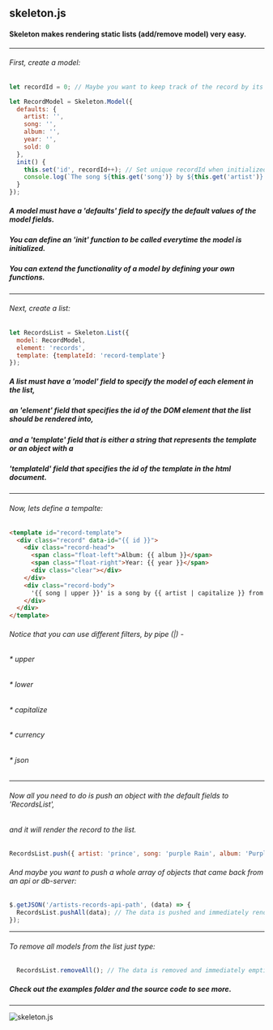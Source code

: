 ## skeleton.js
#### Skeleton makes rendering static lists (add/remove model) very easy.

---

###### First, create a model:
```js
let recordId = 0; // Maybe you want to keep track of the record by its id 

let RecordModel = Skeleton.Model({
  defaults: {
    artist: '',
    song: '',
    album: '',
    year: '',
    sold: 0
  },
  init() {
    this.set('id', recordId++); // Set unique recordId when initialized
    console.log(`The song ${this.get('song')} by ${this.get('artist')} sold ${this.get('sold')} records.`);
  }
});
```

##### A model must have a 'defaults' field to specify the default values of the model fields.
##### You can define an 'init' function to be called everytime the model is initialized.
##### You can extend the functionality of a model by defining your own functions.

--- 

###### Next, create a list:
```js
let RecordsList = Skeleton.List({
  model: RecordModel,
  element: 'records',
  template: {templateId: 'record-template'} 
});
```

##### A list must have a 'model' field to specify the model of each element in the list, 
##### an 'element' field that specifies the id of the DOM element that the list should be rendered into,
##### and a 'template' field that is either a string that represents the template or an object with a 
##### 'templateId' field that specifies the id of the template in the html document.

---

###### Now, lets define a tempalte:
```html
<template id="record-template">
  <div class="record" data-id="{{ id }}">
    <div class="record-head">
      <span class="float-left">Album: {{ album }}</span>
      <span class="float-right">Year: {{ year }}</span>
      <div class="clear"></div>
    </div>
    <div class="record-body">
      '{{ song | upper }}' is a song by {{ artist | capitalize }} from the album {{ album }} that sold {{ sold }} records.
    </div>
  </div>
</template>
```

###### Notice that you can use different filters, by pipe (|) -
###### * upper 
###### * lower 
###### * capitalize 
###### * currency
###### * json  

---

###### Now all you need to do is push an object with the default fields to 'RecordsList',
###### and it will render the record to the list.

```js
RecordsList.push({ artist: 'prince', song: 'purple Rain', album: 'Purple Rain', year: 1984, sold: '22 million' });
```

###### And maybe you want to push a whole array of objects that came back from an api or db-server:
```js
$.getJSON('/artists-records-api-path', (data) => {
  RecordsList.pushAll(data); // The data is pushed and immediately renders   
});
```         

---
###### To remove all models from the list just type:
```js
  RecordsList.removeAll(); // The data is removed and immediately empties the list container   
```     

##### Check out the examples folder and the source code to see more.

---
![skeleton.js](http://bestanimations.com/Humans/Skeletons/skeleton-animated-gif-3.gif "Skeleton")
